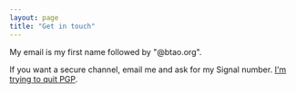 ```yaml
---
layout: page
title: "Get in touch"
---
```


My email is my first name followed by "@btao.org".

If you want a secure channel, email me and ask for my Signal number. [I'm trying to quit PGP](https://blog.cryptographyengineering.com/2014/08/13/whats-matter-with-pgp/).

